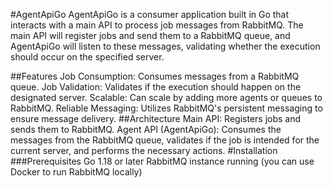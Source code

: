 #AgentApiGo
AgentApiGo is a consumer application built in Go that interacts with a main API to process job messages from RabbitMQ. The main API will register jobs and send them to a RabbitMQ queue, and AgentApiGo will listen to these messages, validating whether the execution should occur on the specified server.

##Features
Job Consumption: Consumes messages from a RabbitMQ queue.
Job Validation: Validates if the execution should happen on the designated server.
Scalable: Can scale by adding more agents or queues to RabbitMQ.
Reliable Messaging: Utilizes RabbitMQ's persistent messaging to ensure message delivery.
##Architecture
Main API: Registers jobs and sends them to RabbitMQ.
Agent API (AgentApiGo): Consumes the messages from the RabbitMQ queue, validates if the job is intended for the current server, and performs the necessary actions.
#Installation
###Prerequisites
Go 1.18 or later
RabbitMQ instance running (you can use Docker to run RabbitMQ locally)